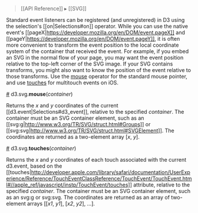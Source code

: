 > [[API Reference]] ▸ [[SVG]]

Standard event listeners can be registered (and unregistered) in D3 using the selection's [[on|Selections#on]] operator. While you can use the native event's [[pageX|https://developer.mozilla.org/en/DOM/event.pageX]] and [[pageY|https://developer.mozilla.org/en/DOM/event.pageY]], it is often more convenient to transform the event position to the local coordinate system of the container that received the event. For example, if you embed an SVG in the normal flow of your page, you may want the event position relative to the top-left corner of the SVG image. If your SVG contains transforms, you might also want to know the position of the event relative to those transforms. Use the [mouse](#mouse) operator for the standard mouse pointer, and use [touches](#touches) for multitouch events on iOS.

<a name="mouse" href="#mouse">#</a> d3.svg.<b>mouse</b>(<i>container</i>)

Returns the *x* and *y* coordinates of the current [[d3.event|Selections#d3_event]], relative to the specified *container*. The container must be an SVG container element, such as an [[svg:g|http://www.w3.org/TR/SVG/struct.html#Groups]] or [[svg:svg|http://www.w3.org/TR/SVG/struct.html#SVGElement]]. The coordinates are returned as a two-element array [*x*, *y*].

<a name="touches" href="#touches">#</a> d3.svg.<b>touches</b>(<i>container</i>)

Returns the *x* and *y* coordinates of each touch associated with the current d3.event, based on the [[touches|http://developer.apple.com/library/safari/documentation/UserExperience/Reference/TouchEventClassReference/TouchEvent/TouchEvent.html#//apple_ref/javascript/instp/TouchEvent/touches]] attribute, relative to the specified *container*. The container must be an SVG container element, such as an svg:g or svg:svg. The coordinates are returned as an array of two-element arrays [[*x1*, *y1*], [*x2*, *y2*], …].